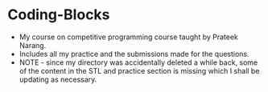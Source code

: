 # Coding-Blocks
- My course on competitive programming course taught by Prateek Narang.
- Includes all my practice and the submissions made for the questions.
- NOTE - since my directory was accidentally deleted a while back, some of the content in the STL and practice section is missing
which I shall be updating as necessary.
